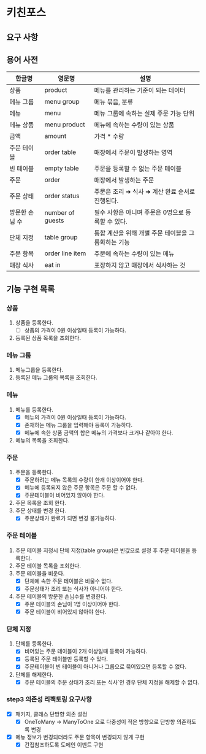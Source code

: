 # 키친포스

## 요구 사항

## 용어 사전

| 한글명 | 영문명 | 설명 |
| --- | --- | --- |
| 상품 | product | 메뉴를 관리하는 기준이 되는 데이터 |
| 메뉴 그룹 | menu group | 메뉴 묶음, 분류 |
| 메뉴 | menu | 메뉴 그룹에 속하는 실제 주문 가능 단위 |
| 메뉴 상품 | menu product | 메뉴에 속하는 수량이 있는 상품 |
| 금액 | amount | 가격 * 수량 |
| 주문 테이블 | order table | 매장에서 주문이 발생하는 영역 |
| 빈 테이블 | empty table | 주문을 등록할 수 없는 주문 테이블 |
| 주문 | order | 매장에서 발생하는 주문 |
| 주문 상태 | order status | 주문은 조리 ➜ 식사 ➜ 계산 완료 순서로 진행된다. |
| 방문한 손님 수 | number of guests | 필수 사항은 아니며 주문은 0명으로 등록할 수 있다. |
| 단체 지정 | table group | 통합 계산을 위해 개별 주문 테이블을 그룹화하는 기능 |
| 주문 항목 | order line item | 주문에 속하는 수량이 있는 메뉴 |
| 매장 식사 | eat in | 포장하지 않고 매장에서 식사하는 것 |

## 기능 구현 목록

### 상품
1. 상품을 등록한다.
   - [ ] 상품의 가격이 0원 이상일때 등록이 가능하다.
2. 등록된 상품 목록을 조회한다.

### 메뉴 그룹
1. 메뉴그룹을 등록한다.
2. 등록된 메뉴 그룹의 목록을 조회한다.

### 메뉴
1. 메뉴를 등록한다.
   - [x] 메뉴의 가격이 0원 이상일때 등록이 가능하다.
   - [x] 존재하는 메뉴 그룹을 입력해야 등록이 가능하다.
   - [x] 메뉴에 속한 상품 금액의 합은 메뉴의 가격보다 크거나 같아야 한다.
2. 메뉴의 목록을 조회한다.

### 주문
1. 주문을 등록한다.
   - [x] 주문하려는 메뉴 목록의 수량이 한개 이상이어야 한다.
   - [x] 메뉴에 등록되지 않은 주문 항목은 주문 할 수 없다.
   - [x] 주문테이블이 비어있지 않아야 한다.
2. 주문 목록을 조회 한다.
3. 주문 상태를 변경 한다.
   - [x] 주문상태가 완료가 되면 변경 불가능하다.

### 주문 테이블
1. 주문 테이블 지정시 단체 지정(table group)은 빈값으로 설정 후 주문 테이블을 등록한다.
2. 주문 테이블 목록을 조회한다.
3. 주문 테이블을 비운다.
   - [x] 단체에 속한 주문 테이블은 비울수 없다.
   - [x] 주문상태가 조리 또는 식사가 아니어야 한다.
4. 주문 테이블의 방문한 손님수를 변경한다.
   - [x] 주문 테이블의 손님이 1명 이상이어야 한다.
   - [x] 주문 테이블이 비어있지 않아야 한다.

### 단체 지정
1. 단체를 등록한다.
   - [x] 비어있는 주문 테이블이 2개 이상일때 등록이 가능하다.
   - [x] 등록된 주문 테이블만 등록할 수 있다.
   - [x] 주문테이블이 빈 테이블이 아니거나 그룹으로 묶어있으면 등록할 수 없다.
2. 단체를 해제한다.
   - [x] 주문 테이블의 주문 상태가 조리 또는 식사`인 경우 단체 지정을 해제할 수 없다.
   
### step3 의존성 리팩토링 요구사항
- [x] 패키지, 클래스 단방향 의존 설정
    - [x] OneToMany -> ManyToOne 으로 다중성이 적은 방향으로 단방향 의존하도록 변경
- [x] 메뉴 정보가 변경되더라도 주문 항목이 변경되지 않게 구현
    - [x] 간접참조하도록 도메인 이벤트 구현